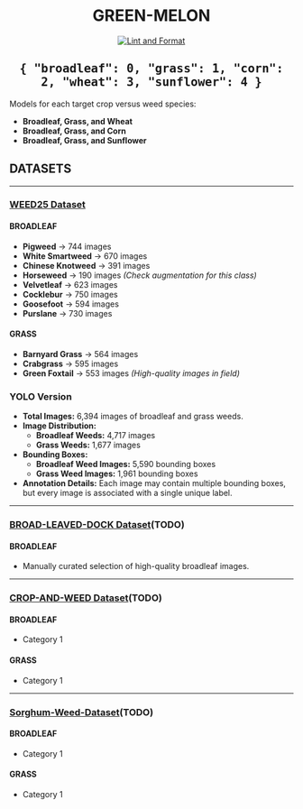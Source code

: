 <div align="center">

# GREEN-MELON

[![Lint and Format](https://github.com/dinjazelena98/green-melon/actions/workflows/ci.yml/badge.svg?branch=main)](https://github.com/dinjazelena98/green-melon/actions/workflows/ci.yml)

</div>

<div align="center">

<h2 style="font-family: monospace; font-size: 1.5em;">
{
    "broadleaf": 0,
    "grass": 1,
    "corn": 2,
    "wheat": 3,
    "sunflower": 4
}
</h2>

</div>

Models for each target crop versus weed species:

- **Broadleaf, Grass, and Wheat**
- **Broadleaf, Grass, and Corn**
- **Broadleaf, Grass, and Sunflower**

## DATASETS
---

### [WEED25 Dataset](https://www.frontiersin.org/journals/plant-science/articles/10.3389/fpls.2022.1053329/full)

#### **BROADLEAF**
- **Pigweed** → 744 images
- **White Smartweed** → 670 images
- **Chinese Knotweed** → 391 images
- **Horseweed** → 190 images _(Check augmentation for this class)_
- **Velvetleaf** → 623 images
- **Cocklebur** → 750 images
- **Goosefoot** → 594 images
- **Purslane** → 730 images

#### **GRASS**
- **Barnyard Grass** → 564 images
- **Crabgrass** → 595 images
- **Green Foxtail** → 553 images _(High-quality images in field)_


### YOLO Version

- **Total Images:** 6,394 images of broadleaf and grass weeds.
- **Image Distribution:**
  - **Broadleaf Weeds:** 4,717 images
  - **Grass Weeds:** 1,677 images
- **Bounding Boxes:**
  - **Broadleaf Weed Images:** 5,590 bounding boxes
  - **Grass Weed Images:** 1,961 bounding boxes
- **Annotation Details:** Each image may contain multiple bounding boxes, but every image is associated with a single unique label.

---

### [BROAD-LEAVED-DOCK Dataset](https://www.kaggle.com/datasets/gavinarmstrong/open-sprayer-images/data)(TODO)

#### **BROADLEAF**
- Manually curated selection of high-quality broadleaf images.

---

### [CROP-AND-WEED Dataset](https://github.com/cropandweed/cropandweed-dataset)(TODO)

#### **BROADLEAF**
- Category 1

#### **GRASS**
- Category 1

---
### [Sorghum-Weed-Dataset](https://data.mendeley.com/datasets/y9bmtf4xmr/1)(TODO)

#### **BROADLEAF**
- Category 1

#### **GRASS**
- Category 1
